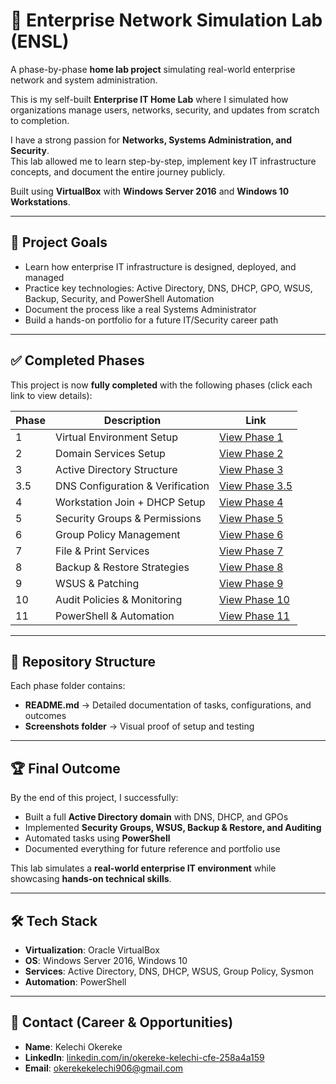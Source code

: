 # 🧭 Enterprise Network Simulation Lab (ENSL)

A phase-by-phase **home lab project** simulating real-world enterprise network and system administration.  

This is my self-built **Enterprise IT Home Lab** where I simulated how organizations manage users, networks, security, and updates from scratch to completion.  

I have a strong passion for **Networks, Systems Administration, and Security**.  
This lab allowed me to learn step-by-step, implement key IT infrastructure concepts, and document the entire journey publicly.  

Built using **VirtualBox** with **Windows Server 2016** and **Windows 10 Workstations**.

---

## 🚀 Project Goals
- Learn how enterprise IT infrastructure is designed, deployed, and managed  
- Practice key technologies: Active Directory, DNS, DHCP, GPO, WSUS, Backup, Security, and PowerShell Automation  
- Document the process like a real Systems Administrator  
- Build a hands-on portfolio for a future IT/Security career path  

---

## ✅ Completed Phases
This project is now **fully completed** with the following phases (click each link to view details):  

| Phase | Description | Link |
|-------|-------------|------|
| 1 | Virtual Environment Setup | [View Phase 1](./PHASE1_Virtual_Environment_Setup/README.md) |
| 2 | Domain Services Setup | [View Phase 2](./PHASE2_Domain_Services_Setup/README.md) |
| 3 | Active Directory Structure | [View Phase 3](./PHASE3_AD_Structure/README.md) |
| 3.5 | DNS Configuration & Verification | [View Phase 3.5](./PHASE3.5_DNS_Config_Verification/README.md) |
| 4 | Workstation Join + DHCP Setup | [View Phase 4](./PHASE4_Workstation_Join_DHCP/README.md) |
| 5 | Security Groups & Permissions | [View Phase 5](./PHASE5_Security_Groups/README.md) |
| 6 | Group Policy Management | [View Phase 6](./PHASE6_Group_Policy_Management/README.md) |
| 7 | File & Print Services | [View Phase 7](./PHASE7_File_Print_Services/README.md) |
| 8 | Backup & Restore Strategies | [View Phase 8](./PHASE8_Backup_Restore_Strategies/README.md) |
| 9 | WSUS & Patching | [View Phase 9](./PHASE9_WSUS_Patching/README.md) |
| 10 | Audit Policies & Monitoring | [View Phase 10](./PHASE10_Audit_Policies_Monitoring/README.md) |
| 11 | PowerShell & Automation | [View Phase 11](./PHASE11_PowerShell_Automation/README.md) |

---

## 📂 Repository Structure
Each phase folder contains:  
- **README.md** → Detailed documentation of tasks, configurations, and outcomes  
- **Screenshots folder** → Visual proof of setup and testing  

---

## 🏆 Final Outcome
By the end of this project, I successfully:  
- Built a full **Active Directory domain** with DNS, DHCP, and GPOs  
- Implemented **Security Groups, WSUS, Backup & Restore, and Auditing**  
- Automated tasks using **PowerShell**  
- Documented everything for future reference and portfolio use  

This lab simulates a **real-world enterprise IT environment** while showcasing **hands-on technical skills**.

---

## 🛠️ Tech Stack
- **Virtualization**: Oracle VirtualBox  
- **OS**: Windows Server 2016, Windows 10  
- **Services**: Active Directory, DNS, DHCP, WSUS, Group Policy, Sysmon  
- **Automation**: PowerShell  

---

## 📧 Contact (Career & Opportunities)
- **Name**: Kelechi Okereke  
- **LinkedIn**: [linkedin.com/in/okereke-kelechi-cfe-258a4a159](https://www.linkedin.com/in/okereke-kelechi-cfe-258a4a159)  
- **Email**: okerekekelechi906@gmail.com  
